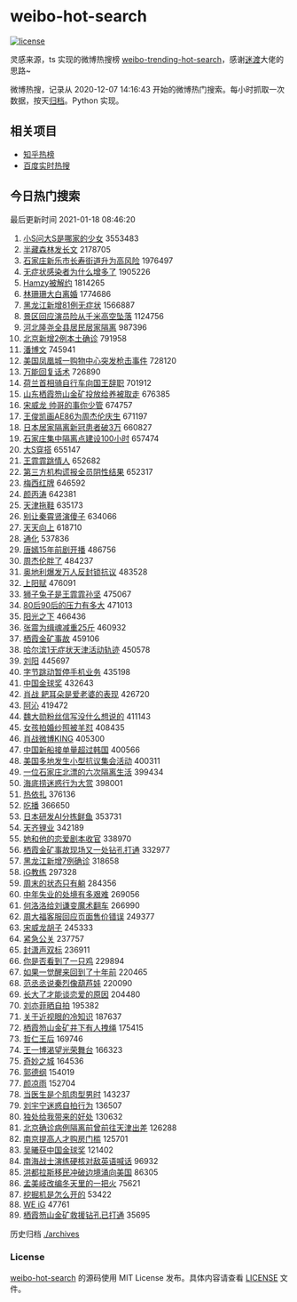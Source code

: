 # weibo-hot-search

[![license](https://img.shields.io/github/license/Arrackisarookie/weibo-hot-search)](https://github.com/Arrackisarookie/weibo-hot-search/blob/master/LICENSE)

灵感来源，ts 实现的微博热搜榜 [weibo-trending-hot-search](https://github.com/justjavac/weibo-trending-hot-search)，感谢[迷渡](https://github.com/justjavac)大佬的思路~

微博热搜，记录从 2020-12-07 14:16:43 开始的微博热门搜索。每小时抓取一次数据，按天[归档](./archives)。Python 实现。

## 相关项目
+ [知乎热榜](https://github.com/Arrackisarookie/zhihu-top-search)
+ [百度实时热搜](https://github.com/Arrackisarookie/baidu-hot-search)

## 今日热门搜索

<!-- Rank Begin -->

最后更新时间 2021-01-18 08:46:20

1. [小S问大S是哪家的少女](https://s.weibo.com/weibo?q=%E5%B0%8FS%E9%97%AE%E5%A4%A7S%E6%98%AF%E5%93%AA%E5%AE%B6%E7%9A%84%E5%B0%91%E5%A5%B3&Refer=top) 3553483
1. [半藏森林发长文](https://s.weibo.com/weibo?q=%23%E5%8D%8A%E8%97%8F%E6%A3%AE%E6%9E%97%E5%8F%91%E9%95%BF%E6%96%87%23&Refer=top) 2178705
1. [石家庄新乐市长寿街道升为高风险](https://s.weibo.com/weibo?q=%23%E7%9F%B3%E5%AE%B6%E5%BA%84%E6%96%B0%E4%B9%90%E5%B8%82%E9%95%BF%E5%AF%BF%E8%A1%97%E9%81%93%E5%8D%87%E4%B8%BA%E9%AB%98%E9%A3%8E%E9%99%A9%23&Refer=top) 1976497
1. [无症状感染者为什么增多了](https://s.weibo.com/weibo?q=%23%E6%97%A0%E7%97%87%E7%8A%B6%E6%84%9F%E6%9F%93%E8%80%85%E4%B8%BA%E4%BB%80%E4%B9%88%E5%A2%9E%E5%A4%9A%E4%BA%86%23&Refer=top) 1905226
1. [Hamzy被解约](https://s.weibo.com/weibo?q=Hamzy%E8%A2%AB%E8%A7%A3%E7%BA%A6&Refer=top) 1814265
1. [林珊珊大白离婚](https://s.weibo.com/weibo?q=%E6%9E%97%E7%8F%8A%E7%8F%8A%E5%A4%A7%E7%99%BD%E7%A6%BB%E5%A9%9A&Refer=top) 1774686
1. [黑龙江新增81例无症状](https://s.weibo.com/weibo?q=%23%E9%BB%91%E9%BE%99%E6%B1%9F%E6%96%B0%E5%A2%9E81%E4%BE%8B%E6%97%A0%E7%97%87%E7%8A%B6%23&Refer=top) 1566887
1. [景区回应演员险从千米高空坠落](https://s.weibo.com/weibo?q=%E6%99%AF%E5%8C%BA%E5%9B%9E%E5%BA%94%E6%BC%94%E5%91%98%E9%99%A9%E4%BB%8E%E5%8D%83%E7%B1%B3%E9%AB%98%E7%A9%BA%E5%9D%A0%E8%90%BD&Refer=top) 1124756
1. [河北隆尧全县居民居家隔离](https://s.weibo.com/weibo?q=%23%E6%B2%B3%E5%8C%97%E9%9A%86%E5%B0%A7%E5%85%A8%E5%8E%BF%E5%B1%85%E6%B0%91%E5%B1%85%E5%AE%B6%E9%9A%94%E7%A6%BB%23&Refer=top) 987396
1. [北京新增2例本土确诊](https://s.weibo.com/weibo?q=%23%E5%8C%97%E4%BA%AC%E6%96%B0%E5%A2%9E2%E4%BE%8B%E6%9C%AC%E5%9C%9F%E7%A1%AE%E8%AF%8A%23&Refer=top) 791958
1. [潘博文](https://s.weibo.com/weibo?q=%E6%BD%98%E5%8D%9A%E6%96%87&Refer=top) 745941
1. [美国凤凰城一购物中心突发枪击事件](https://s.weibo.com/weibo?q=%23%E7%BE%8E%E5%9B%BD%E5%87%A4%E5%87%B0%E5%9F%8E%E4%B8%80%E8%B4%AD%E7%89%A9%E4%B8%AD%E5%BF%83%E7%AA%81%E5%8F%91%E6%9E%AA%E5%87%BB%E4%BA%8B%E4%BB%B6%23&Refer=top) 728120
1. [万能回复话术](https://s.weibo.com/weibo?q=%23%E4%B8%87%E8%83%BD%E5%9B%9E%E5%A4%8D%E8%AF%9D%E6%9C%AF%23&Refer=top) 726890
1. [荷兰首相骑自行车向国王辞职](https://s.weibo.com/weibo?q=%E8%8D%B7%E5%85%B0%E9%A6%96%E7%9B%B8%E9%AA%91%E8%87%AA%E8%A1%8C%E8%BD%A6%E5%90%91%E5%9B%BD%E7%8E%8B%E8%BE%9E%E8%81%8C&Refer=top) 701912
1. [山东栖霞笏山金矿投放给养被取走](https://s.weibo.com/weibo?q=%23%E5%B1%B1%E4%B8%9C%E6%A0%96%E9%9C%9E%E7%AC%8F%E5%B1%B1%E9%87%91%E7%9F%BF%E6%8A%95%E6%94%BE%E7%BB%99%E5%85%BB%E8%A2%AB%E5%8F%96%E8%B5%B0%23&Refer=top) 676385
1. [宋威龙 帅哥的事你少管](https://s.weibo.com/weibo?q=%E5%AE%8B%E5%A8%81%E9%BE%99%20%E5%B8%85%E5%93%A5%E7%9A%84%E4%BA%8B%E4%BD%A0%E5%B0%91%E7%AE%A1&Refer=top) 674757
1. [王俊凯画AE86为周杰伦庆生](https://s.weibo.com/weibo?q=%23%E7%8E%8B%E4%BF%8A%E5%87%AF%E7%94%BBAE86%E4%B8%BA%E5%91%A8%E6%9D%B0%E4%BC%A6%E5%BA%86%E7%94%9F%23&Refer=top) 671197
1. [日本居家隔离新冠患者破3万](https://s.weibo.com/weibo?q=%E6%97%A5%E6%9C%AC%E5%B1%85%E5%AE%B6%E9%9A%94%E7%A6%BB%E6%96%B0%E5%86%A0%E6%82%A3%E8%80%85%E7%A0%B43%E4%B8%87&Refer=top) 660827
1. [石家庄集中隔离点建设100小时](https://s.weibo.com/weibo?q=%23%E7%9F%B3%E5%AE%B6%E5%BA%84%E9%9B%86%E4%B8%AD%E9%9A%94%E7%A6%BB%E7%82%B9%E5%BB%BA%E8%AE%BE100%E5%B0%8F%E6%97%B6%23&Refer=top) 657474
1. [大S穿搭](https://s.weibo.com/weibo?q=%E5%A4%A7S%E7%A9%BF%E6%90%AD&Refer=top) 655147
1. [王霏霏跳情人](https://s.weibo.com/weibo?q=%23%E7%8E%8B%E9%9C%8F%E9%9C%8F%E8%B7%B3%E6%83%85%E4%BA%BA%23&Refer=top) 652682
1. [第三方机构谎报全员阴性结果](https://s.weibo.com/weibo?q=%23%E7%AC%AC%E4%B8%89%E6%96%B9%E6%9C%BA%E6%9E%84%E8%B0%8E%E6%8A%A5%E5%85%A8%E5%91%98%E9%98%B4%E6%80%A7%E7%BB%93%E6%9E%9C%23&Refer=top) 652317
1. [梅西红牌](https://s.weibo.com/weibo?q=%E6%A2%85%E8%A5%BF%E7%BA%A2%E7%89%8C&Refer=top) 646592
1. [颜丙涛](https://s.weibo.com/weibo?q=%E9%A2%9C%E4%B8%99%E6%B6%9B&Refer=top) 642381
1. [天津拖鞋](https://s.weibo.com/weibo?q=%E5%A4%A9%E6%B4%A5%E6%8B%96%E9%9E%8B&Refer=top) 635173
1. [别让秦霄贤演傻子](https://s.weibo.com/weibo?q=%23%E5%88%AB%E8%AE%A9%E7%A7%A6%E9%9C%84%E8%B4%A4%E6%BC%94%E5%82%BB%E5%AD%90%23&Refer=top) 634066
1. [天天向上](https://s.weibo.com/weibo?q=%E5%A4%A9%E5%A4%A9%E5%90%91%E4%B8%8A&Refer=top) 618710
1. [通化](https://s.weibo.com/weibo?q=%E9%80%9A%E5%8C%96&Refer=top) 537836
1. [唐嫣15年前剧开播](https://s.weibo.com/weibo?q=%23%E5%94%90%E5%AB%A315%E5%B9%B4%E5%89%8D%E5%89%A7%E5%BC%80%E6%92%AD%23&Refer=top) 486756
1. [周杰伦胖了](https://s.weibo.com/weibo?q=%23%E5%91%A8%E6%9D%B0%E4%BC%A6%E8%83%96%E4%BA%86%23&Refer=top) 484237
1. [奥地利爆发万人反封锁抗议](https://s.weibo.com/weibo?q=%23%E5%A5%A5%E5%9C%B0%E5%88%A9%E7%88%86%E5%8F%91%E4%B8%87%E4%BA%BA%E5%8F%8D%E5%B0%81%E9%94%81%E6%8A%97%E8%AE%AE%23&Refer=top) 483528
1. [上阳赋](https://s.weibo.com/weibo?q=%E4%B8%8A%E9%98%B3%E8%B5%8B&Refer=top) 476091
1. [狮子兔子是王霏霏孙坚](https://s.weibo.com/weibo?q=%23%E7%8B%AE%E5%AD%90%E5%85%94%E5%AD%90%E6%98%AF%E7%8E%8B%E9%9C%8F%E9%9C%8F%E5%AD%99%E5%9D%9A%23&Refer=top) 475067
1. [80后90后的压力有多大](https://s.weibo.com/weibo?q=%2380%E5%90%8E90%E5%90%8E%E7%9A%84%E5%8E%8B%E5%8A%9B%E6%9C%89%E5%A4%9A%E5%A4%A7%23&Refer=top) 471013
1. [阳光之下](https://s.weibo.com/weibo?q=%E9%98%B3%E5%85%89%E4%B9%8B%E4%B8%8B&Refer=top) 466436
1. [张震为缉魂减重25斤](https://s.weibo.com/weibo?q=%23%E5%BC%A0%E9%9C%87%E4%B8%BA%E7%BC%89%E9%AD%82%E5%87%8F%E9%87%8D25%E6%96%A4%23&Refer=top) 460932
1. [栖霞金矿事故](https://s.weibo.com/weibo?q=%E6%A0%96%E9%9C%9E%E9%87%91%E7%9F%BF%E4%BA%8B%E6%95%85&Refer=top) 459106
1. [哈尔滨1无症状天津活动轨迹](https://s.weibo.com/weibo?q=%23%E5%93%88%E5%B0%94%E6%BB%A81%E6%97%A0%E7%97%87%E7%8A%B6%E5%A4%A9%E6%B4%A5%E6%B4%BB%E5%8A%A8%E8%BD%A8%E8%BF%B9%23&Refer=top) 450578
1. [刘阳](https://s.weibo.com/weibo?q=%E5%88%98%E9%98%B3&Refer=top) 445697
1. [字节跳动暂停手机业务](https://s.weibo.com/weibo?q=%23%E5%AD%97%E8%8A%82%E8%B7%B3%E5%8A%A8%E6%9A%82%E5%81%9C%E6%89%8B%E6%9C%BA%E4%B8%9A%E5%8A%A1%23&Refer=top) 435198
1. [中国金球奖](https://s.weibo.com/weibo?q=%23%E4%B8%AD%E5%9B%BD%E9%87%91%E7%90%83%E5%A5%96%23&Refer=top) 432643
1. [肖战 耙耳朵是爱老婆的表现](https://s.weibo.com/weibo?q=%E8%82%96%E6%88%98%20%E8%80%99%E8%80%B3%E6%9C%B5%E6%98%AF%E7%88%B1%E8%80%81%E5%A9%86%E7%9A%84%E8%A1%A8%E7%8E%B0&Refer=top) 426720
1. [阿沁](https://s.weibo.com/weibo?q=%E9%98%BF%E6%B2%81&Refer=top) 419472
1. [魏大勋粉丝信写没什么想说的](https://s.weibo.com/weibo?q=%23%E9%AD%8F%E5%A4%A7%E5%8B%8B%E7%B2%89%E4%B8%9D%E4%BF%A1%E5%86%99%E6%B2%A1%E4%BB%80%E4%B9%88%E6%83%B3%E8%AF%B4%E7%9A%84%23&Refer=top) 411143
1. [女孩拍婚纱照被羊怼](https://s.weibo.com/weibo?q=%E5%A5%B3%E5%AD%A9%E6%8B%8D%E5%A9%9A%E7%BA%B1%E7%85%A7%E8%A2%AB%E7%BE%8A%E6%80%BC&Refer=top) 408435
1. [肖战微博KING](https://s.weibo.com/weibo?q=%E8%82%96%E6%88%98%E5%BE%AE%E5%8D%9AKING&Refer=top) 405300
1. [中国新船接单量超过韩国](https://s.weibo.com/weibo?q=%E4%B8%AD%E5%9B%BD%E6%96%B0%E8%88%B9%E6%8E%A5%E5%8D%95%E9%87%8F%E8%B6%85%E8%BF%87%E9%9F%A9%E5%9B%BD&Refer=top) 400566
1. [美国多地发生小型抗议集会活动](https://s.weibo.com/weibo?q=%E7%BE%8E%E5%9B%BD%E5%A4%9A%E5%9C%B0%E5%8F%91%E7%94%9F%E5%B0%8F%E5%9E%8B%E6%8A%97%E8%AE%AE%E9%9B%86%E4%BC%9A%E6%B4%BB%E5%8A%A8&Refer=top) 400311
1. [一位石家庄北漂的六次隔离生活](https://s.weibo.com/weibo?q=%23%E4%B8%80%E4%BD%8D%E7%9F%B3%E5%AE%B6%E5%BA%84%E5%8C%97%E6%BC%82%E7%9A%84%E5%85%AD%E6%AC%A1%E9%9A%94%E7%A6%BB%E7%94%9F%E6%B4%BB%23&Refer=top) 399434
1. [海底捞迷惑行为大赏](https://s.weibo.com/weibo?q=%23%E6%B5%B7%E5%BA%95%E6%8D%9E%E8%BF%B7%E6%83%91%E8%A1%8C%E4%B8%BA%E5%A4%A7%E8%B5%8F%23&Refer=top) 398001
1. [热依扎](https://s.weibo.com/weibo?q=%E7%83%AD%E4%BE%9D%E6%89%8E&Refer=top) 376136
1. [吃播](https://s.weibo.com/weibo?q=%E5%90%83%E6%92%AD&Refer=top) 366650
1. [日本研发AI分拣鲜鱼](https://s.weibo.com/weibo?q=%E6%97%A5%E6%9C%AC%E7%A0%94%E5%8F%91AI%E5%88%86%E6%8B%A3%E9%B2%9C%E9%B1%BC&Refer=top) 353731
1. [天齐锂业](https://s.weibo.com/weibo?q=%E5%A4%A9%E9%BD%90%E9%94%82%E4%B8%9A&Refer=top) 342189
1. [她和他的恋爱剧本收官](https://s.weibo.com/weibo?q=%E5%A5%B9%E5%92%8C%E4%BB%96%E7%9A%84%E6%81%8B%E7%88%B1%E5%89%A7%E6%9C%AC%E6%94%B6%E5%AE%98&Refer=top) 338970
1. [栖霞金矿事故现场又一处钻孔打通](https://s.weibo.com/weibo?q=%23%E6%A0%96%E9%9C%9E%E9%87%91%E7%9F%BF%E4%BA%8B%E6%95%85%E7%8E%B0%E5%9C%BA%E5%8F%88%E4%B8%80%E5%A4%84%E9%92%BB%E5%AD%94%E6%89%93%E9%80%9A%23&Refer=top) 332977
1. [黑龙江新增7例确诊](https://s.weibo.com/weibo?q=%23%E9%BB%91%E9%BE%99%E6%B1%9F%E6%96%B0%E5%A2%9E7%E4%BE%8B%E7%A1%AE%E8%AF%8A%23&Refer=top) 318658
1. [iG教练](https://s.weibo.com/weibo?q=iG%E6%95%99%E7%BB%83&Refer=top) 297328
1. [周末的状态只有躺](https://s.weibo.com/weibo?q=%23%E5%91%A8%E6%9C%AB%E7%9A%84%E7%8A%B6%E6%80%81%E5%8F%AA%E6%9C%89%E8%BA%BA%23&Refer=top) 284356
1. [中年失业的处境有多艰难](https://s.weibo.com/weibo?q=%23%E4%B8%AD%E5%B9%B4%E5%A4%B1%E4%B8%9A%E7%9A%84%E5%A4%84%E5%A2%83%E6%9C%89%E5%A4%9A%E8%89%B0%E9%9A%BE%23&Refer=top) 269056
1. [何洛洛给刘谦变魔术翻车](https://s.weibo.com/weibo?q=%23%E4%BD%95%E6%B4%9B%E6%B4%9B%E7%BB%99%E5%88%98%E8%B0%A6%E5%8F%98%E9%AD%94%E6%9C%AF%E7%BF%BB%E8%BD%A6%23&Refer=top) 266990
1. [周大福客服回应页面售价错误](https://s.weibo.com/weibo?q=%E5%91%A8%E5%A4%A7%E7%A6%8F%E5%AE%A2%E6%9C%8D%E5%9B%9E%E5%BA%94%E9%A1%B5%E9%9D%A2%E5%94%AE%E4%BB%B7%E9%94%99%E8%AF%AF&Refer=top) 249377
1. [宋威龙胡子](https://s.weibo.com/weibo?q=%23%E5%AE%8B%E5%A8%81%E9%BE%99%E8%83%A1%E5%AD%90%23&Refer=top) 245333
1. [紧急公关](https://s.weibo.com/weibo?q=%E7%B4%A7%E6%80%A5%E5%85%AC%E5%85%B3&Refer=top) 237757
1. [封潇声双标](https://s.weibo.com/weibo?q=%23%E5%B0%81%E6%BD%87%E5%A3%B0%E5%8F%8C%E6%A0%87%23&Refer=top) 236911
1. [你是否看到了一只鸡](https://s.weibo.com/weibo?q=%23%E4%BD%A0%E6%98%AF%E5%90%A6%E7%9C%8B%E5%88%B0%E4%BA%86%E4%B8%80%E5%8F%AA%E9%B8%A1%23&Refer=top) 229894
1. [如果一觉醒来回到了十年前](https://s.weibo.com/weibo?q=%23%E5%A6%82%E6%9E%9C%E4%B8%80%E8%A7%89%E9%86%92%E6%9D%A5%E5%9B%9E%E5%88%B0%E4%BA%86%E5%8D%81%E5%B9%B4%E5%89%8D%23&Refer=top) 220465
1. [范丞丞说秦烈像葫芦娃](https://s.weibo.com/weibo?q=%23%E8%8C%83%E4%B8%9E%E4%B8%9E%E8%AF%B4%E7%A7%A6%E7%83%88%E5%83%8F%E8%91%AB%E8%8A%A6%E5%A8%83%23&Refer=top) 220090
1. [长大了才能谈恋爱的原因](https://s.weibo.com/weibo?q=%23%E9%95%BF%E5%A4%A7%E4%BA%86%E6%89%8D%E8%83%BD%E8%B0%88%E6%81%8B%E7%88%B1%E7%9A%84%E5%8E%9F%E5%9B%A0%23&Refer=top) 204480
1. [刘亦菲晒自拍](https://s.weibo.com/weibo?q=%23%E5%88%98%E4%BA%A6%E8%8F%B2%E6%99%92%E8%87%AA%E6%8B%8D%23&Refer=top) 195382
1. [关于近视眼的冷知识](https://s.weibo.com/weibo?q=%23%E5%85%B3%E4%BA%8E%E8%BF%91%E8%A7%86%E7%9C%BC%E7%9A%84%E5%86%B7%E7%9F%A5%E8%AF%86%23&Refer=top) 187637
1. [栖霞笏山金矿井下有人拽绳](https://s.weibo.com/weibo?q=%23%E6%A0%96%E9%9C%9E%E7%AC%8F%E5%B1%B1%E9%87%91%E7%9F%BF%E4%BA%95%E4%B8%8B%E6%9C%89%E4%BA%BA%E6%8B%BD%E7%BB%B3%23&Refer=top) 175415
1. [哲仁王后](https://s.weibo.com/weibo?q=%E5%93%B2%E4%BB%81%E7%8E%8B%E5%90%8E&Refer=top) 169746
1. [王一博渴望光荣舞台](https://s.weibo.com/weibo?q=%23%E7%8E%8B%E4%B8%80%E5%8D%9A%E6%B8%B4%E6%9C%9B%E5%85%89%E8%8D%A3%E8%88%9E%E5%8F%B0%23&Refer=top) 166323
1. [奇妙之城](https://s.weibo.com/weibo?q=%23%E5%A5%87%E5%A6%99%E4%B9%8B%E5%9F%8E%23&Refer=top) 164536
1. [郭德纲](https://s.weibo.com/weibo?q=%E9%83%AD%E5%BE%B7%E7%BA%B2&Refer=top) 154019
1. [颜凉雨](https://s.weibo.com/weibo?q=%E9%A2%9C%E5%87%89%E9%9B%A8&Refer=top) 152704
1. [当医生是个肌肉型男时](https://s.weibo.com/weibo?q=%23%E5%BD%93%E5%8C%BB%E7%94%9F%E6%98%AF%E4%B8%AA%E8%82%8C%E8%82%89%E5%9E%8B%E7%94%B7%E6%97%B6%23&Refer=top) 143237
1. [刘宇宁迷惑自拍行为](https://s.weibo.com/weibo?q=%23%E5%88%98%E5%AE%87%E5%AE%81%E8%BF%B7%E6%83%91%E8%87%AA%E6%8B%8D%E8%A1%8C%E4%B8%BA%23&Refer=top) 136507
1. [独处给我带来的好处](https://s.weibo.com/weibo?q=%23%E7%8B%AC%E5%A4%84%E7%BB%99%E6%88%91%E5%B8%A6%E6%9D%A5%E7%9A%84%E5%A5%BD%E5%A4%84%23&Refer=top) 130632
1. [北京确诊病例隔离前曾前往天津出差](https://s.weibo.com/weibo?q=%23%E5%8C%97%E4%BA%AC%E7%A1%AE%E8%AF%8A%E7%97%85%E4%BE%8B%E9%9A%94%E7%A6%BB%E5%89%8D%E6%9B%BE%E5%89%8D%E5%BE%80%E5%A4%A9%E6%B4%A5%E5%87%BA%E5%B7%AE%23&Refer=top) 126288
1. [南京提高人才购房门槛](https://s.weibo.com/weibo?q=%E5%8D%97%E4%BA%AC%E6%8F%90%E9%AB%98%E4%BA%BA%E6%89%8D%E8%B4%AD%E6%88%BF%E9%97%A8%E6%A7%9B&Refer=top) 125701
1. [吴曦获中国金球奖](https://s.weibo.com/weibo?q=%E5%90%B4%E6%9B%A6%E8%8E%B7%E4%B8%AD%E5%9B%BD%E9%87%91%E7%90%83%E5%A5%96&Refer=top) 121402
1. [南海战士演练硬核对敌英语喊话](https://s.weibo.com/weibo?q=%23%E5%8D%97%E6%B5%B7%E6%88%98%E5%A3%AB%E6%BC%94%E7%BB%83%E7%A1%AC%E6%A0%B8%E5%AF%B9%E6%95%8C%E8%8B%B1%E8%AF%AD%E5%96%8A%E8%AF%9D%23&Refer=top) 96932
1. [洪都拉斯移民冲破边境涌向美国](https://s.weibo.com/weibo?q=%E6%B4%AA%E9%83%BD%E6%8B%89%E6%96%AF%E7%A7%BB%E6%B0%91%E5%86%B2%E7%A0%B4%E8%BE%B9%E5%A2%83%E6%B6%8C%E5%90%91%E7%BE%8E%E5%9B%BD&Refer=top) 86305
1. [孟美岐改编冬天里的一把火](https://s.weibo.com/weibo?q=%23%E5%AD%9F%E7%BE%8E%E5%B2%90%E6%94%B9%E7%BC%96%E5%86%AC%E5%A4%A9%E9%87%8C%E7%9A%84%E4%B8%80%E6%8A%8A%E7%81%AB%23&Refer=top) 75621
1. [挖掘机是怎么开的](https://s.weibo.com/weibo?q=%23%E6%8C%96%E6%8E%98%E6%9C%BA%E6%98%AF%E6%80%8E%E4%B9%88%E5%BC%80%E7%9A%84%23&Refer=top) 53422
1. [WE iG](https://s.weibo.com/weibo?q=WE%20iG&Refer=top) 47761
1. [栖霞笏山金矿救援钻孔已打通](https://s.weibo.com/weibo?q=%23%E6%A0%96%E9%9C%9E%E7%AC%8F%E5%B1%B1%E9%87%91%E7%9F%BF%E6%95%91%E6%8F%B4%E9%92%BB%E5%AD%94%E5%B7%B2%E6%89%93%E9%80%9A%23&Refer=top) 35695
<!-- Rank End -->

历史归档 [./archives](./archives)

### License

[weibo-hot-search](https://github.com/Arrackisarookie/weibo-hot-search) 的源码使用 MIT License 发布。具体内容请查看 [LICENSE](./LICENSE) 文件。
